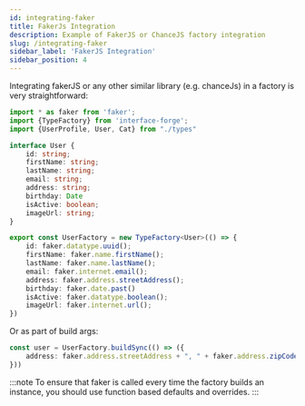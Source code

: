 ```yaml
---
id: integrating-faker 
title: FakerJs Integration 
description: Example of FakerJS or ChanceJS factory integration 
slug: /integrating-faker 
sidebar_label: 'FakerJS Integration' 
sidebar_position: 4
---
```


Integrating fakerJS or any other similar library (e.g. chanceJs) in a factory is very straightforward:

```typescript
import * as faker from 'faker';
import {TypeFactory} from 'interface-forge';
import {UserProfile, User, Cat} from "./types"

interface User {
    id: string;
    firstName: string;
    lastName: string;
    email: string;
    address: string;
    birthday: Date
    isActive: boolean;
    imageUrl: string;
}

export const UserFactory = new TypeFactory<User>(() => {
    id: faker.datatype.uuid();
    firstName: faker.name.firstName();
    lastName: faker.name.lastName();
    email: faker.internet.email();
    address: faker.address.streetAddress();
    birthday: faker.date.past()
    isActive: faker.datatype.boolean();
    imageUrl: faker.internet.url();
})
```

Or as part of build args:

```typescript
const user = UserFactory.buildSync(() => ({
    address: faker.address.streetAddress + ", " + faker.address.zipCode()
}))
```

:::note To ensure that faker is called every time the factory builds an instance, you should use function based defaults
and overrides.
:::
